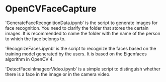 # OpenCVFaceCapture
'GenerateFaceRecognitionData.ipynb' is the script to generate images for face recognition. You need to clarify the folder that stores the certain images. It is recommended to name the folder with the name of the person to which the face belongs to.

'RecognizeFaces.ipynb' is the script to recognize the faces based on the training model generated by the users. It is based on the Eigenfaces algorithm in OpenCV 4.

'DetectFaceinImageorVideo.ipynb' is a simple script to distinguish whether there is a face in the image or in the camera video.
